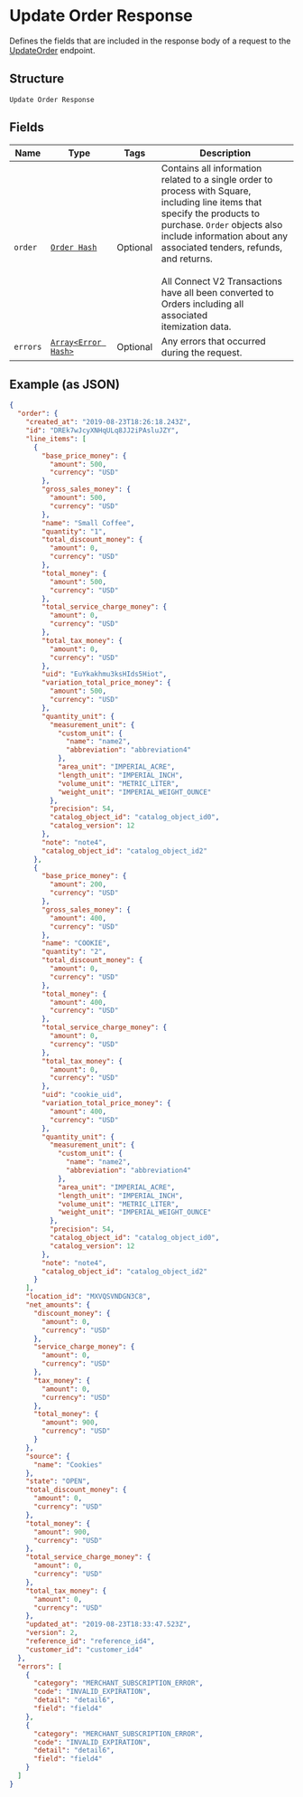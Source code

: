 
# Update Order Response

Defines the fields that are included in the response body of
a request to the [UpdateOrder](../../doc/api/orders.md#update-order) endpoint.

## Structure

`Update Order Response`

## Fields

| Name | Type | Tags | Description |
|  --- | --- | --- | --- |
| `order` | [`Order Hash`](../../doc/models/order.md) | Optional | Contains all information related to a single order to process with Square,<br>including line items that specify the products to purchase. `Order` objects also<br>include information about any associated tenders, refunds, and returns.<br><br>All Connect V2 Transactions have all been converted to Orders including all associated<br>itemization data. |
| `errors` | [`Array<Error Hash>`](../../doc/models/error.md) | Optional | Any errors that occurred during the request. |

## Example (as JSON)

```json
{
  "order": {
    "created_at": "2019-08-23T18:26:18.243Z",
    "id": "DREk7wJcyXNHqULq8JJ2iPAsluJZY",
    "line_items": [
      {
        "base_price_money": {
          "amount": 500,
          "currency": "USD"
        },
        "gross_sales_money": {
          "amount": 500,
          "currency": "USD"
        },
        "name": "Small Coffee",
        "quantity": "1",
        "total_discount_money": {
          "amount": 0,
          "currency": "USD"
        },
        "total_money": {
          "amount": 500,
          "currency": "USD"
        },
        "total_service_charge_money": {
          "amount": 0,
          "currency": "USD"
        },
        "total_tax_money": {
          "amount": 0,
          "currency": "USD"
        },
        "uid": "EuYkakhmu3ksHIds5Hiot",
        "variation_total_price_money": {
          "amount": 500,
          "currency": "USD"
        },
        "quantity_unit": {
          "measurement_unit": {
            "custom_unit": {
              "name": "name2",
              "abbreviation": "abbreviation4"
            },
            "area_unit": "IMPERIAL_ACRE",
            "length_unit": "IMPERIAL_INCH",
            "volume_unit": "METRIC_LITER",
            "weight_unit": "IMPERIAL_WEIGHT_OUNCE"
          },
          "precision": 54,
          "catalog_object_id": "catalog_object_id0",
          "catalog_version": 12
        },
        "note": "note4",
        "catalog_object_id": "catalog_object_id2"
      },
      {
        "base_price_money": {
          "amount": 200,
          "currency": "USD"
        },
        "gross_sales_money": {
          "amount": 400,
          "currency": "USD"
        },
        "name": "COOKIE",
        "quantity": "2",
        "total_discount_money": {
          "amount": 0,
          "currency": "USD"
        },
        "total_money": {
          "amount": 400,
          "currency": "USD"
        },
        "total_service_charge_money": {
          "amount": 0,
          "currency": "USD"
        },
        "total_tax_money": {
          "amount": 0,
          "currency": "USD"
        },
        "uid": "cookie_uid",
        "variation_total_price_money": {
          "amount": 400,
          "currency": "USD"
        },
        "quantity_unit": {
          "measurement_unit": {
            "custom_unit": {
              "name": "name2",
              "abbreviation": "abbreviation4"
            },
            "area_unit": "IMPERIAL_ACRE",
            "length_unit": "IMPERIAL_INCH",
            "volume_unit": "METRIC_LITER",
            "weight_unit": "IMPERIAL_WEIGHT_OUNCE"
          },
          "precision": 54,
          "catalog_object_id": "catalog_object_id0",
          "catalog_version": 12
        },
        "note": "note4",
        "catalog_object_id": "catalog_object_id2"
      }
    ],
    "location_id": "MXVQSVNDGN3C8",
    "net_amounts": {
      "discount_money": {
        "amount": 0,
        "currency": "USD"
      },
      "service_charge_money": {
        "amount": 0,
        "currency": "USD"
      },
      "tax_money": {
        "amount": 0,
        "currency": "USD"
      },
      "total_money": {
        "amount": 900,
        "currency": "USD"
      }
    },
    "source": {
      "name": "Cookies"
    },
    "state": "OPEN",
    "total_discount_money": {
      "amount": 0,
      "currency": "USD"
    },
    "total_money": {
      "amount": 900,
      "currency": "USD"
    },
    "total_service_charge_money": {
      "amount": 0,
      "currency": "USD"
    },
    "total_tax_money": {
      "amount": 0,
      "currency": "USD"
    },
    "updated_at": "2019-08-23T18:33:47.523Z",
    "version": 2,
    "reference_id": "reference_id4",
    "customer_id": "customer_id4"
  },
  "errors": [
    {
      "category": "MERCHANT_SUBSCRIPTION_ERROR",
      "code": "INVALID_EXPIRATION",
      "detail": "detail6",
      "field": "field4"
    },
    {
      "category": "MERCHANT_SUBSCRIPTION_ERROR",
      "code": "INVALID_EXPIRATION",
      "detail": "detail6",
      "field": "field4"
    }
  ]
}
```

